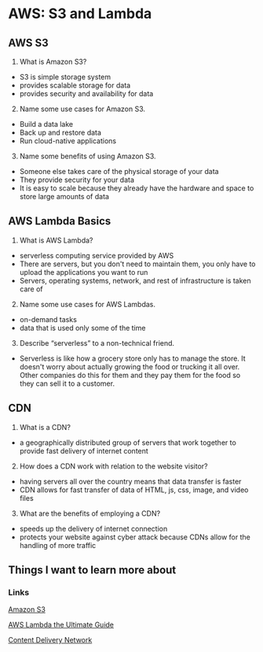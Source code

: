 # AWS: S3 and Lambda

## AWS S3
1. What is Amazon S3?
- S3 is simple storage system
- provides scalable storage for data
- provides security and availability for data

2. Name some use cases for Amazon S3.
- Build a data lake
- Back up and restore data
- Run cloud-native applications

3. Name some benefits of using Amazon S3.
- Someone else takes care of the physical storage of your data
- They provide security for your data
- It is easy to scale because they already have the hardware and space to store large amounts of data

## AWS Lambda Basics
1. What is AWS Lambda?
- serverless computing service provided by AWS
- There are servers, but you don't need to maintain them, you only have to upload the applications you want to run
- Servers, operating systems, network, and rest of infrastructure is taken care of

2. Name some use cases for AWS Lambdas.
- on-demand tasks
- data that is used only some of the time

3. Describe “serverless” to a non-technical friend.
- Serverless is like how a grocery store only has to manage the store. It doesn't worry about actually growing the food or trucking it all over. Other companies do this for them and they pay them for the food so they can sell it to a customer.

## CDN
1. What is a CDN?
- a geographically distributed group of servers that work together to provide fast delivery of internet content

2. How does a CDN work with relation to the website visitor?
- having servers all over the country means that data transfer is faster
- CDN allows for fast transfer of data of HTML, js, css, image, and video files

3. What are the benefits of employing a CDN?
- speeds up the delivery of internet connection
- protects your website against cyber attack because CDNs allow for the handling of more traffic

## Things I want to learn more about

### Links
[Amazon S3](https://aws.amazon.com/s3/)

[AWS Lambda the Ultimate Guide](https://www.serverless.com/aws-lambda)

[Content Delivery Network](https://cyberhoot.com/cybrary/content-delivery-network-cdn/)